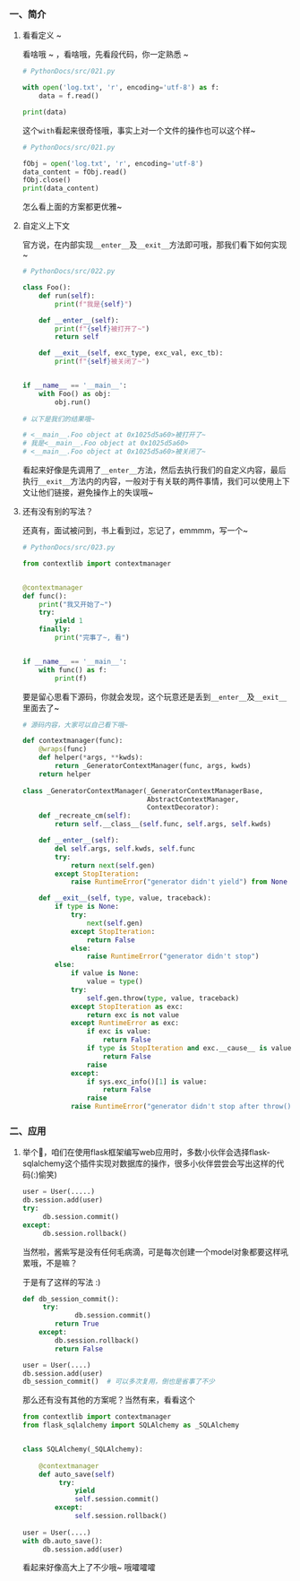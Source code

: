 ### 一、简介

1. 看看定义 ~

   看啥哦 ~ ，看啥哦，先看段代码，你一定熟悉 ~ 

   ```python
   # PythonDocs/src/021.py
   
   with open('log.txt', 'r', encoding='utf-8') as f:
       data = f.read()
   
   print(data)
   ```

   这个`with`看起来很奇怪哦，事实上对一个文件的操作也可以这个样~

   ```python
   # PythonDocs/src/021.py
   
   fObj = open('log.txt', 'r', encoding='utf-8')
   data_content = fObj.read()
   fObj.close()
   print(data_content)
   ```

   怎么看上面的方案都更优雅~

2. 自定义上下文

   官方说，在内部实现`__enter__`及`__exit__`方法即可哦，那我们看下如何实现~

   ```python
   # PythonDocs/src/022.py
   
   class Foo():
       def run(self):
           print(f"我是{self}")
   
       def __enter__(self):
           print(f"{self}被打开了~")
           return self
   
       def __exit__(self, exc_type, exc_val, exc_tb):
           print(f"{self}被关闭了~")
   
   
   if __name__ == '__main__':
       with Foo() as obj:
           obj.run()
           
   # 以下是我们的结果哦~   
   
   # <__main__.Foo object at 0x1025d5a60>被打开了~
   # 我是<__main__.Foo object at 0x1025d5a60>
   # <__main__.Foo object at 0x1025d5a60>被关闭了~
   ```

   看起来好像是先调用了`__enter__`方法，然后去执行我们的自定义内容，最后执行`__exit__`方法内的内容，一般对于有关联的两件事情，我们可以使用上下文让他们链接，避免操作上的失误哦~

3. 还有没有别的写法？

   还真有，面试被问到，书上看到过，忘记了，emmmm，写一个~

   ```python
   # PythonDocs/src/023.py
   
   from contextlib import contextmanager
   
   
   @contextmanager
   def func():
       print("我又开始了~")
       try:
           yield 1
       finally:
           print("完事了~, 看")
   
   
   if __name__ == '__main__':
       with func() as f:
           print(f)
   ```

   要是留心思看下源码，你就会发现，这个玩意还是丢到`__enter__`及`__exit__`里面去了~

   ```python
   # 源码内容，大家可以自己看下哦~
   
   def contextmanager(func):
       @wraps(func)
       def helper(*args, **kwds):
           return _GeneratorContextManager(func, args, kwds)
       return helper
     
   class _GeneratorContextManager(_GeneratorContextManagerBase,
                                  AbstractContextManager,
                                  ContextDecorator):
       def _recreate_cm(self):
           return self.__class__(self.func, self.args, self.kwds)
   
       def __enter__(self):
           del self.args, self.kwds, self.func
           try:
               return next(self.gen)
           except StopIteration:
               raise RuntimeError("generator didn't yield") from None
   
       def __exit__(self, type, value, traceback):
           if type is None:
               try:
                   next(self.gen)
               except StopIteration:
                   return False
               else:
                   raise RuntimeError("generator didn't stop")
           else:
               if value is None:
                   value = type()
               try:
                   self.gen.throw(type, value, traceback)
               except StopIteration as exc:
                   return exc is not value
               except RuntimeError as exc:
                   if exc is value:
                       return False
                   if type is StopIteration and exc.__cause__ is value:
                       return False
                   raise
               except:
                   if sys.exc_info()[1] is value:
                       return False
                   raise
               raise RuntimeError("generator didn't stop after throw()")
   ```


### 二、应用

1. 举个🌰，咱们在使用flask框架编写web应用时，多数小伙伴会选择flask-sqlalchemy这个插件实现对数据库的操作，很多小伙伴尝尝会写出这样的代码(:)偷笑)

   ```python
   user = User(.....)
   db.session.add(user)
   try:
   		db.session.commit()
   except:
     	db.session.rollback()
   ```

   当然啦，酱紫写是没有任何毛病滴，可是每次创建一个model对象都要这样吼累哦，不是嘛？

   于是有了这样的写法 :)

   ```python
   def db_session_commit():
     	try:
   				db.session.commit()
           return True
       except:
           db.session.rollback()
           return False
   
   user = User(....)
   db.session.add(user)
   db_session_commit()	# 可以多次复用，倒也是省事了不少
   ```

   那么还有没有其他的方案呢？当然有来，看看这个

   ```python
   from contextlib import contextmanager
   from flask_sqlalchemy import SQLAlchemy as _SQLAlchemy
   
   
   class SQLAlchemy(_SQLAlchemy):
     	
       @contextmanager
       def auto_save(self)
       		try:
           		yield
             	self.session.commit()
           except:
             	self.session.rollback()
               
   user = User(....)
   with db.auto_save():
   		db.session.add(user)
   ```

   看起来好像高大上了不少哦~ 哦嚯嚯嚯